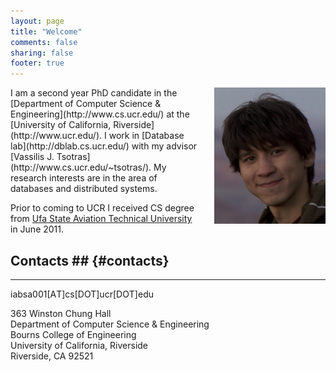 ```yaml
---
layout: page
title: "Welcome"
comments: false
sharing: false
footer: true
---
```


<img id="profile_photo" src="images/photo.jpg" alt="Ildar Profile Photo" title="Ildar Absalyamov" style="float:right;margin:0 0 0 20px" height="218" width="178">
I am a second year PhD candidate in the [Department of Computer Science & Engineering](http://www.cs.ucr.edu/) at the [University of California, Riverside](http://www.ucr.edu/).
I work in [Database lab](http://dblab.cs.ucr.edu/) with my advisor [Vassilis J. Tsotras](http://www.cs.ucr.edu/~tsotras/). My research interests are in the area of databases and distributed systems.

Prior to coming to UCR I received CS degree from [Ufa State Aviation Technical University](http://ugatu.ac.ru/) in June 2011.


## Contacts ## {#contacts}
---------

iabsa001[АT]cs[DOT]ucr[DОT]edu

363 Winston Chung Hall  
Department of Computer Science & Engineering  
Bourns College of Engineering  
University of California, Riverside  
Riverside, CA 92521  
	